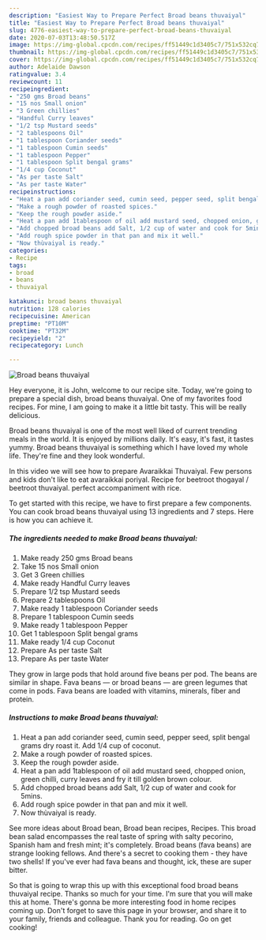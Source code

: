```yaml
---
description: "Easiest Way to Prepare Perfect Broad beans thuvaiyal"
title: "Easiest Way to Prepare Perfect Broad beans thuvaiyal"
slug: 4776-easiest-way-to-prepare-perfect-broad-beans-thuvaiyal
date: 2020-07-03T13:48:50.517Z
image: https://img-global.cpcdn.com/recipes/ff51449c1d3405c7/751x532cq70/broad-beans-thuvaiyal-recipe-main-photo.jpg
thumbnail: https://img-global.cpcdn.com/recipes/ff51449c1d3405c7/751x532cq70/broad-beans-thuvaiyal-recipe-main-photo.jpg
cover: https://img-global.cpcdn.com/recipes/ff51449c1d3405c7/751x532cq70/broad-beans-thuvaiyal-recipe-main-photo.jpg
author: Adelaide Dawson
ratingvalue: 3.4
reviewcount: 11
recipeingredient:
- "250 gms Broad beans"
- "15 nos Small onion"
- "3 Green chillies"
- "Handful Curry leaves"
- "1/2 tsp Mustard seeds"
- "2 tablespoons Oil"
- "1 tablespoon Coriander seeds"
- "1 tablespoon Cumin seeds"
- "1 tablespoon Pepper"
- "1 tablespoon Split bengal grams"
- "1/4 cup Coconut"
- "As per taste Salt"
- "As per taste Water"
recipeinstructions:
- "Heat a pan add coriander seed, cumin seed, pepper seed, split bengal grams dry roast it. Add 1/4 cup of coconut."
- "Make a rough powder of roasted spices."
- "Keep the rough powder aside."
- "Heat a pan add 1tablespoon of oil add mustard seed, chopped onion, green chilli, curry leaves and fry it till golden brown colour."
- "Add chopped broad beans add Salt, 1/2 cup of water and cook for 5mins."
- "Add rough spice powder in that pan and mix it well."
- "Now thùvaiyal is ready."
categories:
- Recipe
tags:
- broad
- beans
- thuvaiyal

katakunci: broad beans thuvaiyal 
nutrition: 128 calories
recipecuisine: American
preptime: "PT10M"
cooktime: "PT32M"
recipeyield: "2"
recipecategory: Lunch

---
```



![Broad beans thuvaiyal](https://img-global.cpcdn.com/recipes/ff51449c1d3405c7/751x532cq70/broad-beans-thuvaiyal-recipe-main-photo.jpg)

Hey everyone, it is John, welcome to our recipe site. Today, we're going to prepare a special dish, broad beans thuvaiyal. One of my favorites food recipes. For mine, I am going to make it a little bit tasty. This will be really delicious.

Broad beans thuvaiyal is one of the most well liked of current trending meals in the world. It is enjoyed by millions daily. It's easy, it's fast, it tastes yummy. Broad beans thuvaiyal is something which I have loved my whole life. They're fine and they look wonderful.

In this video we will see how to prepare Avaraikkai Thuvaiyal. Few persons and kids don&#39;t like to eat avaraikkai poriyal. Recipe for beetroot thogayal / beetroot thuvaiyal. perfect accompaniment with rice.


To get started with this recipe, we have to first prepare a few components. You can cook broad beans thuvaiyal using 13 ingredients and 7 steps. Here is how you can achieve it.

<!--inarticleads1-->

##### The ingredients needed to make Broad beans thuvaiyal:

1. Make ready 250 gms Broad beans
1. Take 15 nos Small onion
1. Get 3 Green chillies
1. Make ready Handful Curry leaves
1. Prepare 1/2 tsp Mustard seeds
1. Prepare 2 tablespoons Oil
1. Make ready 1 tablespoon Coriander seeds
1. Prepare 1 tablespoon Cumin seeds
1. Make ready 1 tablespoon Pepper
1. Get 1 tablespoon Split bengal grams
1. Make ready 1/4 cup Coconut
1. Prepare As per taste Salt
1. Prepare As per taste Water


They grow in large pods that hold around five beans per pod. The beans are similar in shape. Fava beans — or broad beans — are green legumes that come in pods. Fava beans are loaded with vitamins, minerals, fiber and protein. 

<!--inarticleads2-->

##### Instructions to make Broad beans thuvaiyal:

1. Heat a pan add coriander seed, cumin seed, pepper seed, split bengal grams dry roast it. Add 1/4 cup of coconut.
1. Make a rough powder of roasted spices.
1. Keep the rough powder aside.
1. Heat a pan add 1tablespoon of oil add mustard seed, chopped onion, green chilli, curry leaves and fry it till golden brown colour.
1. Add chopped broad beans add Salt, 1/2 cup of water and cook for 5mins.
1. Add rough spice powder in that pan and mix it well.
1. Now thùvaiyal is ready.


See more ideas about Broad bean, Broad bean recipes, Recipes. This broad bean salad encompasses the real taste of spring with salty pecorino, Spanish ham and fresh mint; it&#39;s completely. Broad beans (fava beans) are strange looking fellows. And there&#39;s a secret to cooking them - they have two shells! If you&#39;ve ever had fava beans and thought, ick, these are super bitter. 

So that is going to wrap this up with this exceptional food broad beans thuvaiyal recipe. Thanks so much for your time. I'm sure that you will make this at home. There's gonna be more interesting food in home recipes coming up. Don't forget to save this page in your browser, and share it to your family, friends and colleague. Thank you for reading. Go on get cooking!
